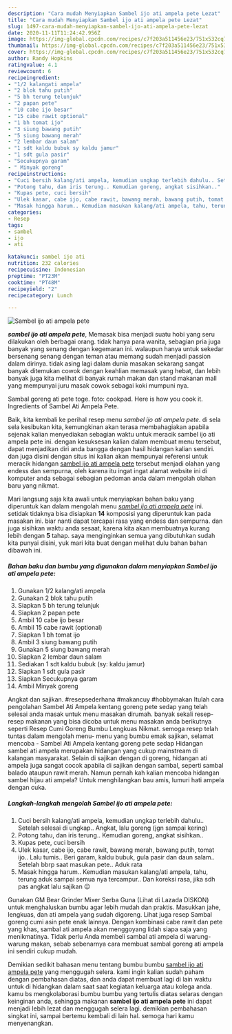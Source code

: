```yaml
---
description: "Cara mudah Menyiapkan Sambel ijo ati ampela pete Lezat"
title: "Cara mudah Menyiapkan Sambel ijo ati ampela pete Lezat"
slug: 1497-cara-mudah-menyiapkan-sambel-ijo-ati-ampela-pete-lezat
date: 2020-11-11T11:24:42.956Z
image: https://img-global.cpcdn.com/recipes/c7f203a511456e23/751x532cq70/sambel-ijo-ati-ampela-pete-foto-resep-utama.jpg
thumbnail: https://img-global.cpcdn.com/recipes/c7f203a511456e23/751x532cq70/sambel-ijo-ati-ampela-pete-foto-resep-utama.jpg
cover: https://img-global.cpcdn.com/recipes/c7f203a511456e23/751x532cq70/sambel-ijo-ati-ampela-pete-foto-resep-utama.jpg
author: Randy Hopkins
ratingvalue: 4.1
reviewcount: 6
recipeingredient:
- "1/2 kalangati ampela"
- "2 blok tahu putih"
- "5 bh terung telunjuk"
- "2 papan pete"
- "10 cabe ijo besar"
- "15 cabe rawit optional"
- "1 bh tomat ijo"
- "3 siung bawang putih"
- "5 siung bawang merah"
- "2 lembar daun salam"
- "1 sdt kaldu bubuk sy kaldu jamur"
- "1 sdt gula pasir"
- "Secukupnya garam"
- " Minyak goreng"
recipeinstructions:
- "Cuci bersih kalang/ati ampela, kemudian ungkap terlebih dahulu.. Setelah selesai di ungkap.. Angkat, lalu goreng (jgn sampai kering)"
- "Potong tahu, dan iris terung.. Kemudian goreng, angkat sisihkan.."
- "Kupas pete, cuci bersih"
- "Ulek kasar, cabe ijo, cabe rawit, bawang merah, bawang putih, tomat ijo.. Lalu tumis.. Beri garam, kaldu bubuk, gula pasir dan daun salam.. Setelah bbrp saat masukan pete.. Aduk rata"
- "Masak hingga harum.. Kemudian masukan kalang/ati ampela, tahu, terung aduk sampai semua nya tercampur.. Dan koreksi rasa, jika sdh pas angkat lalu sajikan 😉"
categories:
- Resep
tags:
- sambel
- ijo
- ati

katakunci: sambel ijo ati 
nutrition: 232 calories
recipecuisine: Indonesian
preptime: "PT23M"
cooktime: "PT48M"
recipeyield: "2"
recipecategory: Lunch

---
```



![Sambel ijo ati ampela pete](https://img-global.cpcdn.com/recipes/c7f203a511456e23/751x532cq70/sambel-ijo-ati-ampela-pete-foto-resep-utama.jpg)

<b><i>sambel ijo ati ampela pete</i></b>, Memasak bisa menjadi suatu hobi yang seru dilakukan oleh berbagai orang. tidak hanya para wanita, sebagian pria juga banyak yang senang dengan kegemaran ini. walaupun hanya untuk sekedar bersenang senang dengan teman atau memang sudah menjadi passion dalam dirinya. tidak asing lagi dalam dunia masakan sekarang sangat banyak ditemukan cowok dengan keahlian memasak yang hebat, dan lebih banyak juga kita melihat di banyak rumah makan dan stand makanan mall yang mempunyai juru masak cowok sebagai koki mumpuni nya.

Sambal goreng ati pete toge. foto: cookpad. Here is how you cook it. Ingredients of Sambel Ati Ampela Pete.

Baik, kita kembali ke perihal resep menu <i>sambel ijo ati ampela pete</i>. di sela sela kesibukan kita, kemungkinan akan terasa membahagiakan apabila sejenak kalian menyediakan sebagian waktu untuk meracik sambel ijo ati ampela pete ini. dengan kesuksesan kalian dalam membuat menu tersebut, dapat menjadikan diri anda bangga dengan hasil hidangan kalian sendiri. dan juga disini dengan situs ini kalian akan mempunyai referensi untuk meracik hidangan <u>sambel ijo ati ampela pete</u> tersebut menjadi olahan yang endess dan sempurna, oleh karena itu ingat ingat alamat website ini di komputer anda sebagai sebagian pedoman anda dalam mengolah olahan baru yang nikmat.


Mari langsung saja kita awali untuk menyiapkan bahan baku yang diperuntuk kan dalam mengolah menu <u><i>sambel ijo ati ampela pete</i></u> ini. setidak tidaknya bisa disiapkan <b>14</b> komposisi yang diperuntuk kan pada masakan ini. biar nanti dapat tercapai rasa yang endess dan sempurna. dan juga sisihkan waktu anda sesaat, karena kita akan membuatnya kurang lebih dengan <b>5</b> tahap. saya menginginkan semua yang dibutuhkan sudah kita punyai disini, yuk mari kita buat dengan melihat dulu bahan bahan dibawah ini.

<!--inarticleads1-->

##### Bahan baku dan bumbu yang digunakan dalam menyiapkan Sambel ijo ati ampela pete:

1. Gunakan 1/2 kalang/ati ampela
1. Gunakan 2 blok tahu putih
1. Siapkan 5 bh terung telunjuk
1. Siapkan 2 papan pete
1. Ambil 10 cabe ijo besar
1. Ambil 15 cabe rawit (optional)
1. Siapkan 1 bh tomat ijo
1. Ambil 3 siung bawang putih
1. Gunakan 5 siung bawang merah
1. Siapkan 2 lembar daun salam
1. Sediakan 1 sdt kaldu bubuk (sy: kaldu jamur)
1. Siapkan 1 sdt gula pasir
1. Siapkan Secukupnya garam
1. Ambil  Minyak goreng


Angkat dan sajikan. #resepsederhana #makancuy #hobbymakan Itulah cara pengolahan Sambel Ati Ampela kentang goreng pete sedap yang telah selesai anda masak untuk menu masakan dirumah. banyak sekali resep-resep makanan yang bisa dicoba untuk menu masakan anda berikutnya seperti Resep Cumi Goreng Bumbu Lengkuas Nikmat. semoga resep telah tuntas dalam mengolah menu- menu yang bumbu emak sajikan, selamat mencoba - Sambel Ati Ampela kentang goreng pete sedap Hidangan sambel ati ampela merupakan hidangan yang cukup mainstream di kalangan masyarakat. Selain di sajikan dengan di goreng, hidangan ati ampela juga sangat cocok apabila di sajikan dengan sambal, seperti sambal balado ataupun rawit merah. Namun pernah kah kalian mencoba hidangan sambel hijau ati ampela? Untuk menghilangkan bau amis, lumuri hati ampela dengan cuka. 

<!--inarticleads2-->

##### Langkah-langkah mengolah Sambel ijo ati ampela pete:

1. Cuci bersih kalang/ati ampela, kemudian ungkap terlebih dahulu.. Setelah selesai di ungkap.. Angkat, lalu goreng (jgn sampai kering)
1. Potong tahu, dan iris terung.. Kemudian goreng, angkat sisihkan..
1. Kupas pete, cuci bersih
1. Ulek kasar, cabe ijo, cabe rawit, bawang merah, bawang putih, tomat ijo.. Lalu tumis.. Beri garam, kaldu bubuk, gula pasir dan daun salam.. Setelah bbrp saat masukan pete.. Aduk rata
1. Masak hingga harum.. Kemudian masukan kalang/ati ampela, tahu, terung aduk sampai semua nya tercampur.. Dan koreksi rasa, jika sdh pas angkat lalu sajikan 😉


Gunakan GM Bear Grinder Mixer Serba Guna (Lihat di Lazada DISKON) untuk menghaluskan bumbu agar lebih mudah dan praktis. Masukkan jahe, lengkuas, dan ati ampela yang sudah digoreng. Lihat juga resep Sambal goreng cumi asin pete enak lainnya. Dengan kombinasi cabe rawit dan pete yang khas, sambal ati ampela akan menggoyang lidah siapa saja yang menikmatinya. Tidak perlu Anda membeli sambal ati ampela di warung-warung makan, sebab sebenarnya cara membuat sambal goreng ati ampela ini sendiri cukup mudah. 

Demikian sedikit bahasan menu tentang bumbu bumbu <u>sambel ijo ati ampela pete</u> yang menggugah selera. kami ingin kalian sudah paham dengan pembahasan diatas, dan anda dapat membuat lagi di lain waktu untuk di hidangkan dalam saat saat kegiatan keluarga atau kolega anda. kamu bs mengkolaborasi bumbu bumbu yang tertulis diatas selaras dengan keinginan anda, sehingga makanan <b>sambel ijo ati ampela pete</b> ini dapat menjadi lebih lezat dan menggugah selera lagi. demikian pembahasan singkat ini, sampai bertemu kembali di lain hal. semoga hari kamu menyenangkan.
